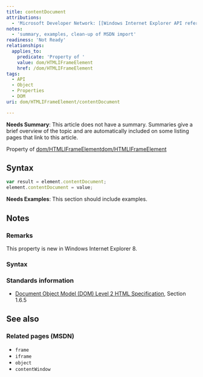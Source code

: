 ```yaml
---
title: contentDocument
attributions:
  - 'Microsoft Developer Network: [[Windows Internet Explorer API reference](http://msdn.microsoft.com/en-us/library/ie/hh828809%28v=vs.85%29.aspx) Article]'
notes:
  - 'summary, examples, clean-up of MSDN import'
readiness: 'Not Ready'
relationships:
  applies_to:
    predicate: 'Property of '
    value: dom/HTMLIFrameElement
    href: /dom/HTMLIFrameElement
tags:
  - API
  - Object
  - Properties
  - DOM
uri: dom/HTMLIFrameElement/contentDocument

---
```

**Needs Summary**: This article does not have a summary. Summaries give a brief overview of the topic and are automatically included on some listing pages that link to this article.

Property of [dom/HTMLIFrameElement](/dom/HTMLIFrameElement)[dom/HTMLIFrameElement](/dom/HTMLIFrameElement)

## Syntax

``` js
var result = element.contentDocument;
element.contentDocument = value;
```

**Needs Examples**: This section should include examples.

## Notes

### Remarks

This property is new in Windows Internet Explorer 8.

### Syntax

### Standards information

-   [Document Object Model (DOM) Level 2 HTML Specification](http://go.microsoft.com/fwlink/p/?linkid=196991), Section 1.6.5

## See also

### Related pages (MSDN)

-   `frame`
-   `iframe`
-   `object`
-   `contentWindow`
